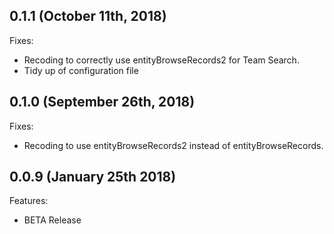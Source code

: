 ## 0.1.1 (October 11th, 2018)

Fixes:

  - Recoding to correctly use entityBrowseRecords2 for Team Search.
  - Tidy up of configuration file

## 0.1.0 (September 26th, 2018)

Fixes:

  - Recoding to use entityBrowseRecords2 instead of entityBrowseRecords.

## 0.0.9 (January 25th 2018)

Features:
  - BETA Release
